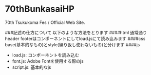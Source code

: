 # 70thBunkasaiHP
70th Tsukukoma Fes / Official Web Site.

###記述の仕方について
以下のような方法をとります
####html
通常通り
header footerはコンポーネントにしてload.jsにて読み込みます
####css
base(基本的なもの)とstyle(繰り返し使わないもの)と分けます
####js
 - load.js: コンポーネントを読み込む
 - font.js: Adobe Fontを使用する際のjs
 - script.js: 基本的なjs
